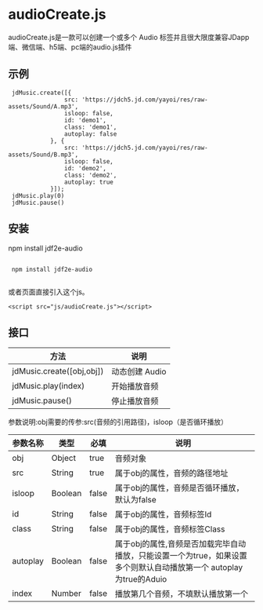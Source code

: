 # audioCreate.js

  audioCreate.js是一款可以创建一个或多个 Audio 标签并且很大限度兼容JDapp端、微信端、h5端、pc端的audio.js插件
## 示例
```
 jdMusic.create([{
                src: 'https://jdch5.jd.com/yayoi/res/raw-assets/Sound/A.mp3',
                isloop: false,
                id: 'demo1',
                class: 'demo1',
                autoplay: false
            }, {
                src: 'https://jdch5.jd.com/yayoi/res/raw-assets/Sound/B.mp3',
                isloop: false,
                id: 'demo2',
                class: 'demo2',
                autoplay: true
            }]);
 jdMusic.play(0)
 jdMusic.pause()

```
## 安装
npm install jdf2e-audio

```

 npm install jdf2e-audio
 
```
或者页面直接引入这个js。
```
<script src="js/audioCreate.js"></script>

```
  
## 接口

| 方法 | 说明
| --------------- | -------------
| jdMusic.create([obj,obj]) | 动态创建 Audio
| jdMusic.play(index) | 开始播放音频
| jdMusic.pause() | 停止播放音频

  
  参数说明:obj需要的传参:src(音频的引用路径)，isloop（是否循环播放）
  
  | 参数名称     | 类型       |       必填 |  说明  
  |  ----------  | ---------- | ---------- | ----------
  | obj       | Object | true | 音频对象
  | src | String | true | 属于obj的属性，音频的路径地址
  | isloop | Boolean | false | 属于obj的属性，音频是否循环播放，默认为false
  | id | String | false | 属于obj的属性，音频标签Id
  | class | String | false | 属于obj的属性，音频标签Class
  | autoplay | Boolean | false | 属于obj的属性,音频是否加载完毕自动播放，只能设置一个为true，如果设置多个则默认自动播放第一个 autoplay 为true的Aduio
  | index     | Number | false | 播放第几个音频，不填默认播放第一个
  

 
